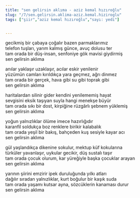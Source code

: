 ```yaml
---
title: "sen gelirsin aklıma - aziz kemal hızıroğlu"
slug: "/7/sen.gelirsin.aklima-aziz.kemal.hiziroglu"
tags: ["şiir","aziz kemal hızıroğlu","sayı: yedi"]


---
```

gecikmiş bir çabaya çoğalır bazen parmaklarımız    
telefon tuşları, yarım kalmış günce, avuç dolusu ter  
tam orada bir düş-insan, senfoniye gök mavisi giydirmiş  
sen gelirsin aklıma

anılar yaklaşır uzaklaşır, acılar eskir yenilenir  
yüzümün camları kırıldıkça yara geçmez, ağrı dinmez  
tam orada bir gerçek, hava gibi su gibi toprak gibi  
sen gelirsin aklıma

haritalardan silinir gider kendini yenilememiş hayat  
sevgisini eksik taşıyan suyla hangi menekşe büyür  
tam orada sıkı bir dost, kirpiğine rüzgârlı şebnem yüklemiş  
sen gelirsin aklıma

yoğun yalnızlıklar ölüme imece hazırlığıdır  
karanfil soldukça boz renklere birikir kalabalık  
tam orada yeşil bir bakış, bahçeden kuş sesiyle kayar acı  
sen gelirsin aklıma

gül yaşlandıkça dikenine sokulur, mektup küf kokularına  
türküler yavanlaşır, uykular gecikir, düş sustalı taşır  
tam orada çocuk olurum, kar yüreğiyle başka çocuklar arayan  
sen gelirsin aklıma

yarının şiirini emzirir ipek duruluğunda yılkı atları  
dağılır sıradan yalnızlıklar, kurt boğulur bir kaşık suda  
tam orada yaşamı kutsar ayna, sözcüklerin kanaması durur  
sen gelirsin aklıma
